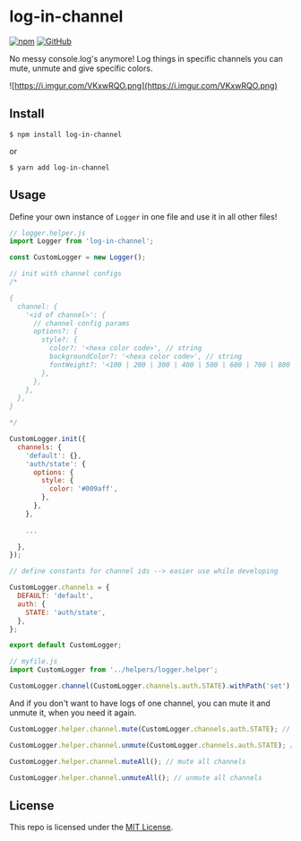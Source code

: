 # log-in-channel

[![npm](https://img.shields.io/npm/v/log-in-channel.svg)](https://npmjs.com/package/log-in-channel) [![GitHub](https://img.shields.io/github/license/florianstahr/log-in-channel.svg?colorB=brightgreen)](https://github.com/florianstahr/log-in-channel)

No messy console.log's anymore! Log things in specific channels you can mute, unmute and give specific colors.

![https://i.imgur.com/VKxwRQO.png](https://i.imgur.com/VKxwRQO.png)

## Install

```
$ npm install log-in-channel
```
or
```
$ yarn add log-in-channel
```

## Usage

Define your own instance of `Logger` in one file and use it in all other files!

```javascript
// logger.helper.js
import Logger from 'log-in-channel';

const CustomLogger = new Logger();

// init with channel configs
/*

{
  channel: {
    '<id of channel>': {
      // channel config params
      options?: {
        style?: {
          color?: '<hexa color code>', // string
          backgroundColor?: '<hexa color code>', // string
          fontWeight?: '<100 | 200 | 300 | 400 | 500 | 600 | 700 | 800 | 900>', // string
        },
      },
    },
  },
}

*/

CustomLogger.init({
  channels: {
    'default': {},
    'auth/state': {
      options: {
        style: {
          color: '#009aff',
        },
      },
    },
    
    ...

  },
});

// define constants for channel ids --> easier use while developing

CustomLogger.channels = {
  DEFAULT: 'default',
  auth: {
    STATE: 'auth/state',
  },
};

export default CustomLogger;
```

```javascript
// myfile.js
import CustomLogger from '../helpers/logger.helper';

CustomLogger.channel(CustomLogger.channels.auth.STATE).withPath('set').success('logged in :D');
```

And if you don't want to have logs of one channel, you can mute it and unmute it, when you need it again.

```javascript
CustomLogger.helper.channel.mute(CustomLogger.channels.auth.STATE); // mute single channel

CustomLogger.helper.channel.unmute(CustomLogger.channels.auth.STATE); // unmute single channel

CustomLogger.helper.channel.muteAll(); // mute all channels

CustomLogger.helper.channel.unmuteAll(); // unmute all channels
```

## License

This repo is licensed under the [MIT License](https://github.com/florianstahr/log-in-channel/blob/master/LICENSE).
